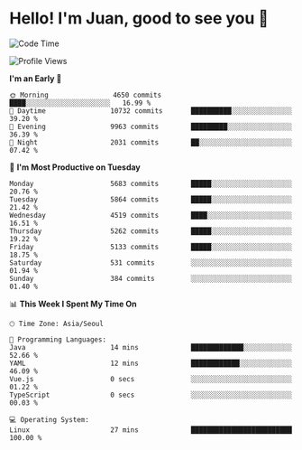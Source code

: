 # Hello! I'm Juan, good to see you 👋

<!--
**Y-k-Y/Y-k-Y** is a ✨ _special_ ✨ repository because its `README.md` (this file) appears on your GitHub profile.

Here are some ideas to get you started:

- 🔭 I’m currently working on ...
- 🌱 I’m currently learning ...
- 👯 I’m looking to collaborate on ...
- 🤔 I’m looking for help with ...
- 💬 Ask me about ...
- 📫 How to reach me: ...
- 😄 Pronouns: ...
- ⚡ Fun fact: ...
-->
<!--
![Profile views](https://gpvc.arturio.dev/Y-k-Y)

[![Omid Nikrah StackOverflow](https://github-readme-stackoverflow.vercel.app/?userID=9517076)](https://stackoverflow.com/users/9517076/i-have-10-fingers)
-->

<!--START_SECTION:waka-->
![Code Time](http://img.shields.io/badge/Code%20Time-1%2C817%20hrs%2032%20mins-blue)

![Profile Views](http://img.shields.io/badge/Profile%20Views-0-blue)

**I'm an Early 🐤** 

```text
🌞 Morning                4650 commits        ████░░░░░░░░░░░░░░░░░░░░░   16.99 % 
🌆 Daytime                10732 commits       ██████████░░░░░░░░░░░░░░░   39.20 % 
🌃 Evening                9963 commits        █████████░░░░░░░░░░░░░░░░   36.39 % 
🌙 Night                  2031 commits        ██░░░░░░░░░░░░░░░░░░░░░░░   07.42 % 
```
📅 **I'm Most Productive on Tuesday** 

```text
Monday                   5683 commits        █████░░░░░░░░░░░░░░░░░░░░   20.76 % 
Tuesday                  5864 commits        █████░░░░░░░░░░░░░░░░░░░░   21.42 % 
Wednesday                4519 commits        ████░░░░░░░░░░░░░░░░░░░░░   16.51 % 
Thursday                 5262 commits        █████░░░░░░░░░░░░░░░░░░░░   19.22 % 
Friday                   5133 commits        █████░░░░░░░░░░░░░░░░░░░░   18.75 % 
Saturday                 531 commits         ░░░░░░░░░░░░░░░░░░░░░░░░░   01.94 % 
Sunday                   384 commits         ░░░░░░░░░░░░░░░░░░░░░░░░░   01.40 % 
```


📊 **This Week I Spent My Time On** 

```text
🕑︎ Time Zone: Asia/Seoul

💬 Programming Languages: 
Java                     14 mins             █████████████░░░░░░░░░░░░   52.66 % 
YAML                     12 mins             ████████████░░░░░░░░░░░░░   46.09 % 
Vue.js                   0 secs              ░░░░░░░░░░░░░░░░░░░░░░░░░   01.22 % 
TypeScript               0 secs              ░░░░░░░░░░░░░░░░░░░░░░░░░   00.03 % 

💻 Operating System: 
Linux                    27 mins             █████████████████████████   100.00 % 
```


<!--END_SECTION:waka-->
